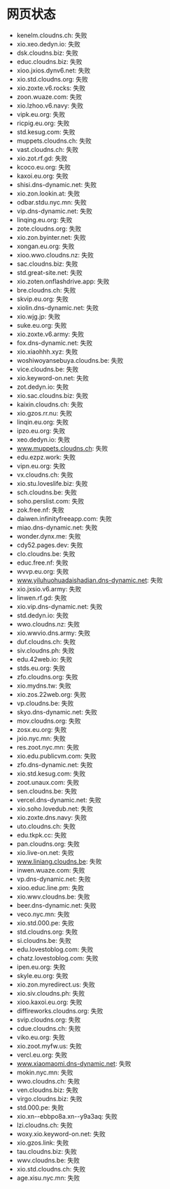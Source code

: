 # 网页状态
- kenelm.cloudns.ch: 失败
- xio.xeo.dedyn.io: 失败
- dsk.cloudns.biz: 失败
- educ.cloudns.biz: 失败
- xioo.jxios.dynv6.net: 失败
- xio.std.cloudns.org: 失败
- xio.zoxte.v6.rocks: 失败
- zoon.wuaze.com: 失败
- xio.lzhoo.v6.navy: 失败
- vipk.eu.org: 失败
- ricpig.eu.org: 失败
- std.kesug.com: 失败
- muppets.cloudns.ch: 失败
- vast.cloudns.ch: 失败
- xio.zot.rf.gd: 失败
- kcoco.eu.org: 失败
- kaxoi.eu.org: 失败
- shisi.dns-dynamic.net: 失败
- xio.zon.lookin.at: 失败
- odbar.stdu.nyc.mn: 失败
- vip.dns-dynamic.net: 失败
- linqing.eu.org: 失败
- zote.cloudns.org: 失败
- xio.zon.byinter.net: 失败
- xongan.eu.org: 失败
- xioo.wwo.cloudns.nz: 失败
- sac.cloudns.biz: 失败
- std.great-site.net: 失败
- xio.zoten.onflashdrive.app: 失败
- bre.cloudns.ch: 失败
- skvip.eu.org: 失败
- xiolin.dns-dynamic.net: 失败
- xio.wjg.jp: 失败
- suke.eu.org: 失败
- xio.zoxte.v6.army: 失败
- fox.dns-dynamic.net: 失败
- xio.xiaohhh.xyz: 失败
- woshiwoyansebuya.cloudns.be: 失败
- vice.cloudns.be: 失败
- xio.keyword-on.net: 失败
- zot.dedyn.io: 失败
- xio.sac.cloudns.biz: 失败
- kaixin.cloudns.ch: 失败
- xio.gzos.rr.nu: 失败
- linqin.eu.org: 失败
- ipzo.eu.org: 失败
- xeo.dedyn.io: 失败
- www.muppets.cloudns.ch: 失败
- edu.ezpz.work: 失败
- vipn.eu.org: 失败
- vx.cloudns.ch: 失败
- xio.stu.loveslife.biz: 失败
- sch.cloudns.be: 失败
- soho.perslist.com: 失败
- zok.free.nf: 失败
- daiwen.infinityfreeapp.com: 失败
- miao.dns-dynamic.net: 失败
- wonder.dynx.me: 失败
- cdy52.pages.dev: 失败
- clo.cloudns.be: 失败
- educ.free.nf: 失败
- wvvp.eu.org: 失败
- www.yiluhuohuadaishadian.dns-dynamic.net: 失败
- xio.jxsio.v6.army: 失败
- linwen.rf.gd: 失败
- xio.vip.dns-dynamic.net: 失败
- std.dedyn.io: 失败
- wwo.cloudns.nz: 失败
- xio.wwvio.dns.army: 失败
- duf.cloudns.ch: 失败
- siv.cloudns.ph: 失败
- edu.42web.io: 失败
- stds.eu.org: 失败
- zfo.cloudns.org: 失败
- xio.mydns.tw: 失败
- xio.zos.22web.org: 失败
- vp.cloudns.be: 失败
- skyo.dns-dynamic.net: 失败
- mov.cloudns.org: 失败
- zosx.eu.org: 失败
- jxio.nyc.mn: 失败
- res.zoot.nyc.mn: 失败
- xio.edu.publicvm.com: 失败
- zfo.dns-dynamic.net: 失败
- xio.std.kesug.com: 失败
- zoot.unaux.com: 失败
- sen.cloudns.be: 失败
- vercel.dns-dynamic.net: 失败
- xio.soho.lovedub.net: 失败
- xio.zoxte.dns.navy: 失败
- uto.cloudns.ch: 失败
- edu.tkpk.cc: 失败
- pan.cloudns.org: 失败
- xio.live-on.net: 失败
- www.liniang.cloudns.be: 失败
- inwen.wuaze.com: 失败
- vp.dns-dynamic.net: 失败
- xioo.educ.line.pm: 失败
- xio.wwv.cloudns.be: 失败
- beer.dns-dynamic.net: 失败
- veco.nyc.mn: 失败
- xio.std.000.pe: 失败
- std.cloudns.org: 失败
- si.cloudns.be: 失败
- edu.lovestoblog.com: 失败
- chatz.lovestoblog.com: 失败
- ipen.eu.org: 失败
- skyle.eu.org: 失败
- xio.zon.myredirect.us: 失败
- xio.siv.cloudns.ph: 失败
- xioo.kaxoi.eu.org: 失败
- diffireworks.cloudns.org: 失败
- svip.cloudns.org: 失败
- cdue.cloudns.ch: 失败
- viko.eu.org: 失败
- xio.zoot.myfw.us: 失败
- vercl.eu.org: 失败
- www.xiaomaomi.dns-dynamic.net: 失败
- mokin.nyc.mn: 失败
- wwo.cloudns.ch: 失败
- ven.cloudns.biz: 失败
- virgo.cloudns.biz: 失败
- std.000.pe: 失败
- xio.xn--ebbpo8a.xn--y9a3aq: 失败
- lzi.cloudns.ch: 失败
- woxy.xio.keyword-on.net: 失败
- xio.gzos.link: 失败
- tau.cloudns.biz: 失败
- wwv.cloudns.be: 失败
- xio.std.cloudns.ch: 失败
- age.xisu.nyc.mn: 失败
